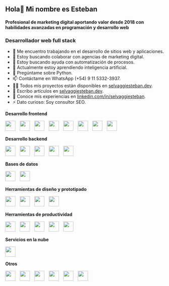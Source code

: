 <h2>Hola👋 Mi nombre es Esteban</h2>
<h4>Profesional de marketing digital aportando valor desde 2018 con habilidades avanzadas en <strong>programación</strong> y <strong>desarrollo web</strong></h4>
<h3>Desarrollador web full stack</h3>

<ul>
    <li>🔭 Me encuentro trabajando en el desarrollo de sitios web y aplicaciones.</li>
    <li>👯 Estoy buscando colaborar con agencias de marketing digital.</li>
    <li>🤝 Estoy buscando ayuda con automatización de procesos.</li>
    <li>🌱 Actualmente estoy aprendiendo inteligencia artificial.</li>
    <li>💬 Pregúntame sobre Python.</li>
    <li>📫 Contáctame en WhatsApp (+54) 9 11 5332-3937.</li>
    <li>👨‍💻 Todos mis proyectos están disponibles en <a href="https://selvaggiesteban.dev" target="_blank">selvaggiesteban.dev</a>.</li>
    <li>📝 Escribo artículos en <a href="https://selvaggiesteban.dev" target="_blank">selvaggiesteban.dev</a>.</li>
    <li>📄 Conoce mis experiencias en <a href="https://www.linkedin.com/in/selvaggiesteban" target="_blank">linkedin.com/in/selvaggiesteban</a>.</li>
    <li>⚡ Dato curioso: Soy consultor SEO.</li>
</ul>

**Desarrollo frontend**
<div>
    <img src="https://cdn.jsdelivr.net/gh/devicons/devicon@latest/icons/bootstrap/bootstrap-original.svg" width="32px" style="margin-right: 10px;" />
    <img src="https://cdn.jsdelivr.net/gh/devicons/devicon@latest/icons/css3/css3-original.svg" width="32px" style="margin-right: 10px;" />
    <img src="https://cdn.jsdelivr.net/gh/devicons/devicon@latest/icons/html5/html5-original.svg" width="32px" style="margin-right: 10px;" />
    <img src="https://cdn.jsdelivr.net/gh/devicons/devicon@latest/icons/javascript/javascript-original.svg" width="32px" style="margin-right: 10px;" />
    <img src="https://cdn.jsdelivr.net/gh/devicons/devicon@latest/icons/jquery/jquery-original.svg" width="32px" style="margin-right: 10px;" />
    <img src="https://cdn.jsdelivr.net/gh/devicons/devicon@latest/icons/react/react-original.svg" width="32px" style="margin-right: 10px;" />
    <img src="https://cdn.jsdelivr.net/gh/devicons/devicon@latest/icons/vuejs/vuejs-original.svg" width="32px" style="margin-right: 10px;" />
    <img src="https://cdn.jsdelivr.net/gh/devicons/devicon@latest/icons/sass/sass-original.svg" width="32px" style="margin-right: 10px;" />
</div>

**Desarrollo backend**
<div>
    <img src="https://cdn.jsdelivr.net/gh/devicons/devicon@latest/icons/php/php-original.svg" width="32px" style="margin-right: 10px;" />
    <img src="https://cdn.jsdelivr.net/gh/devicons/devicon@latest/icons/python/python-original.svg" width="32px" style="margin-right: 10px;" />
    <img src="https://cdn.jsdelivr.net/gh/devicons/devicon@latest/icons/nodejs/nodejs-original.svg" width="32px" style="margin-right: 10px;" />
    <img src="https://cdn.jsdelivr.net/gh/devicons/devicon@latest/icons/laravel/laravel-original.svg" width="32px" style="margin-right: 10px;" />
    <img src="https://cdn.jsdelivr.net/gh/devicons/devicon@latest/icons/codeigniter/codeigniter-plain.svg" width="32px" style="margin-right: 10px;" />
</div>

**Bases de datos**
<div>
    <img src="https://cdn.jsdelivr.net/gh/devicons/devicon@latest/icons/mysql/mysql-original.svg" width="32px" style="margin-right: 10px;" />
    <img src="https://cdn.jsdelivr.net/gh/devicons/devicon@latest/icons/pandas/pandas-original.svg" width="32px" style="margin-right: 10px;" />
</div>

**Herramientas de diseño y prototipado**
<div>
    <img src="https://cdn.jsdelivr.net/gh/devicons/devicon@latest/icons/figma/figma-original.svg" width="32px" style="margin-right: 10px;" />
    <img src="https://cdn.jsdelivr.net/gh/devicons/devicon@latest/icons/illustrator/illustrator-plain.svg" width="32px" style="margin-right: 10px;" />
    <img src="https://cdn.jsdelivr.net/gh/devicons/devicon@latest/icons/photoshop/photoshop-original.svg" width="32px" style="margin-right: 10px;" />
    <img src="https://cdn.jsdelivr.net/gh/devicons/devicon@latest/icons/xd/xd-original.svg" width="32px" style="margin-right: 10px;" />
</div>

**Herramientas de productividad**
<div>
    <img src="https://cdn.jsdelivr.net/gh/devicons/devicon@latest/icons/git/git-original.svg" width="32px" style="margin-right: 10px;" />
    <img src="https://cdn.jsdelivr.net/gh/devicons/devicon@latest/icons/filezilla/filezilla-original.svg" width="32px" style="margin-right: 10px;" />
    <img src="https://cdn.jsdelivr.net/gh/devicons/devicon@latest/icons/slack/slack-original.svg" width="32px" style="margin-right: 10px;" />
    <img src="https://cdn.jsdelivr.net/gh/devicons/devicon@latest/icons/notion/notion-original.svg" width="32px" style="margin-right: 10px;" />
    <img src="https://cdn.jsdelivr.net/gh/devicons/devicon@latest/icons/trello/trello-original.svg" width="32px" style="margin-right: 10px;" />
</div>

**Servicios en la nube**
<div>
    <img src="https://cdn.jsdelivr.net/gh/devicons/devicon@latest/icons/googlecloud/googlecloud-original.svg" width="32px" style="margin-right: 10px;" />
</div>

**Otros**
<div>
    <img src="https://cdn.jsdelivr.net/gh/devicons/devicon@latest/icons/canva/canva-original.svg" width="32px" style="margin-right: 10px;" />
    <img src="https://cdn.jsdelivr.net/gh/devicons/devicon@latest/icons/npm/npm-original-wordmark.svg" width="32px" style="margin-right: 10px;" />
    <img src="https://cdn.jsdelivr.net/gh/devicons/devicon@latest/icons/woocommerce/woocommerce-original.svg" width="32px" style="margin-right: 10px;" />
    <img src="https://cdn.jsdelivr.net/gh/devicons/devicon@latest/icons/wordpress/wordpress-original.svg" width="32px" style="margin-right: 10px;" />
    <img src="https://cdn.jsdelivr.net/gh/devicons/devicon@latest/icons/ssh/ssh-original.svg" width="32px" style="margin-right: 10px;" />
    <img src="https://cdn.jsdelivr.net/gh/devicons/devicon@latest/icons/visualstudio/visualstudio-original.svg" width="32px" style="margin-right: 10px;" />
</div>
